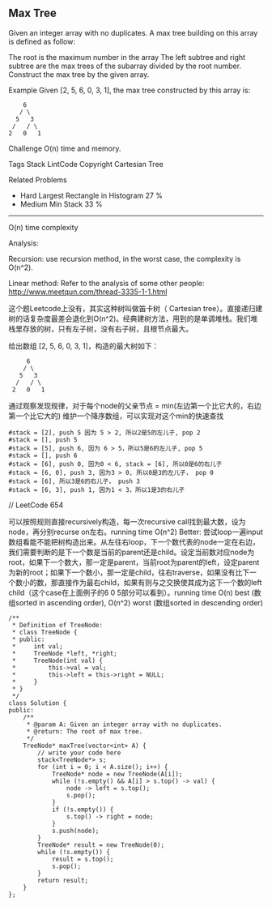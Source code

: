 ## Max Tree  ##

Given an integer array with no duplicates. A max tree building on this array is defined as follow:

The root is the maximum number in the array
The left subtree and right subtree are the max trees of the subarray divided by the root number.
Construct the max tree by the given array.

Example
Given [2, 5, 6, 0, 3, 1], the max tree constructed by this array is:

	    6
	   / \
	  5   3
	 /   / \
	2   0   1
Challenge 
O(n) time and memory.

Tags 
Stack LintCode Copyright Cartesian Tree

Related Problems 

- Hard Largest Rectangle in Histogram 27 %
- Medium Min Stack 33 %

----------
O(n) time complexity

Analysis:

Recursion: use recursion method, in the worst case, the complexity is O(n^2).

Linear method: Refer to the analysis of some other people: http://www.meetqun.com/thread-3335-1-1.html

这个题Leetcode上没有，其实这种树叫做笛卡树（ Cartesian tree）。直接递归建树的话复杂度最差会退化到O(n^2)。经典建树方法，用到的是单调堆栈。我们堆栈里存放的树，只有左子树，没有右子树，且根节点最大。

给出数组 [2, 5, 6, 0, 3, 1]，构造的最大树如下：

	     6
	    / \
	   5   3
	  /   / \
	 2   0   1
通过观察发现规律，对于每个node的父亲节点 = min(左边第一个比它大的，右边第一个比它大的)
维护一个降序数组，可以实现对这个min的快速查找

	#stack = [2], push 5 因为 5 > 2, 所以2是5的左儿子, pop 2
	#stack = [], push 5
	#stack = [5], push 6, 因为 6 > 5，所以5是6的左儿子, pop 5
	#stack = [], push 6
	#stack = [6], push 0, 因为0 < 6, stack = [6], 所以0是6的右儿子
	#stack = [6, 0], push 3, 因为3 > 0, 所以0是3的左儿子， pop 0
	#stack = [6], 所以3是6的右儿子， push 3
	#stack = [6, 3], push 1, 因为1 < 3，所以1是3的右儿子

//
LeetCode 654

可以按照规则直接recursively构造，每一次recursive call找到最大数，设为node，再分别recurse on左右。running time O(n^2)
Better: 尝试loop一遍input数组看能不能把树构造出来。从左往右loop，下一个数代表的node一定在右边，我们需要判断的是下一个数是当前的parent还是child。设定当前数对应node为root，如果下一个数大，那一定是parent，当前root为parent的left，设定parent为新的root；如果下一个数小，那一定是child，往右traverse，如果没有比下一个数小的数，那直接作为最右child，如果有则与之交换使其成为这下一个数的left child（这个case在上面例子的6 0 5部分可以看到）。running time O(n) best (数组sorted in ascending order), O(n^2) worst (数组sorted in descending order)

	/**
	 * Definition of TreeNode:
	 * class TreeNode {
	 * public:
	 *     int val;
	 *     TreeNode *left, *right;
	 *     TreeNode(int val) {
	 *         this->val = val;
	 *         this->left = this->right = NULL;
	 *     }
	 * }
	 */
	class Solution {
	public:
	    /**
	     * @param A: Given an integer array with no duplicates.
	     * @return: The root of max tree.
	     */
	    TreeNode* maxTree(vector<int> A) {
	        // write your code here
	        stack<TreeNode*> s;
	        for (int i = 0; i < A.size(); i++) {
	            TreeNode* node = new TreeNode(A[i]);
	            while (!s.empty() && A[i] > s.top() -> val) {
	                node -> left = s.top();
	                s.pop();
	            }
	            if (!s.empty()) {
	                s.top() -> right = node;
	            }
	            s.push(node);
	        }
	        TreeNode* result = new TreeNode(0);
	        while (!s.empty()) {
	            result = s.top();
	            s.pop();
	        }
	        return result;
	    }
	};